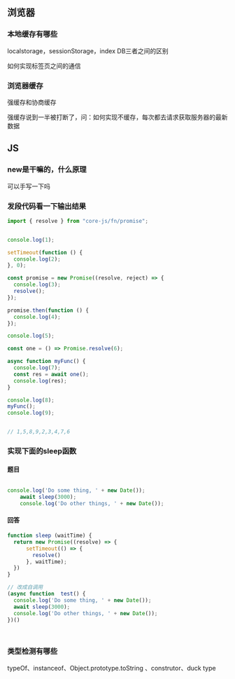 ## 浏览器

### 本地缓存有哪些

localstorage，sessionStorage，index DB三者之间的区别

如何实现标签页之间的通信



### 浏览器缓存

强缓存和协商缓存

强缓存说到一半被打断了，问：如何实现不缓存，每次都去请求获取服务器的最新数据



## JS



### new是干嘛的，什么原理

可以手写一下吗



### 发段代码看一下输出结果

```js
import { resolve } from "core-js/fn/promise";


console.log(1);

setTimeout(function () {
  console.log(2);
}, 0);

const promise = new Promise((resolve, reject) => {
  console.log(3);
  resolve();
});

promise.then(function () {
  console.log(4);
});

console.log(5);

const one = () => Promise.resolve(6);

async function myFunc() {
  console.log(7);
  const res = await one();
  console.log(res);
}

console.log(8);
myFunc();
console.log(9);


// 1,5,8,9,2,3,4,7,6
```

### 实现下面的sleep函数

#### 题目

```js

console.log('Do some thing, ' + new Date()); 
    await sleep(3000); 
    console.log('Do other things, ' + new Date());
```



#### 回答

```js
function sleep (waitTime) {
  return new Promise((resolve) => {
      setTimeout(() => {
        resolve()
      }, waitTime);
  })
}

// 改成自调用
(async function  test() {
  console.log('Do some thing, ' + new Date()); 
  await sleep(3000); 
  console.log('Do other things, ' + new Date());
})()




```



### 类型检测有哪些

typeOf、instanceof、Object.prototype.toString 、construtor、duck type



















